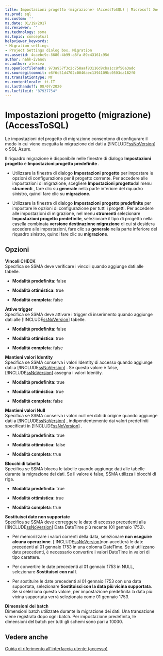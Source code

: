 ```yaml
---
title: Impostazioni progetto (migrazione) (AccessToSQL) | Microsoft Docs
ms.prod: sql
ms.custom: ''
ms.date: 01/19/2017
ms.reviewer: ''
ms.technology: ssma
ms.topic: conceptual
helpviewer_keywords:
- Migration settings
- Project Settings dialog box, Migration
ms.assetid: 4caebc9c-8680-4b99-a8fa-89c43161c95d
author: nahk-ivanov
ms.author: alexiva
ms.openlocfilehash: 973a957f3c2c758aaf83116d9cba1cc8f50a3adc
ms.sourcegitcommit: e8f6c51d4702c0046aec1394109bc0503ca182f0
ms.translationtype: MT
ms.contentlocale: it-IT
ms.lasthandoff: 08/07/2020
ms.locfileid: "87937754"
---
```

# <a name="project-settings-migration-accesstosql"></a>Impostazioni progetto (migrazione) (AccessToSQL)
Le impostazioni del progetto di migrazione consentono di configurare il modo in cui viene eseguita la migrazione dei dati a [!INCLUDE[ssNoVersion](../../includes/ssnoversion-md.md)] o SQL Azure.  
  
Il riquadro migrazione è disponibile nelle finestre di dialogo **Impostazioni progetto** e **Impostazioni progetto predefinite** .  
  
-   Utilizzare la finestra di dialogo **Impostazioni progetto** per impostare le opzioni di configurazione per il progetto corrente. Per accedere alle impostazioni di migrazione, scegliere **Impostazioni progetto**dal menu **strumenti** , fare clic su **generale** nella parte inferiore del riquadro sinistro, quindi fare clic su **migrazione**.  
  
-   Utilizzare la finestra di dialogo **Impostazioni progetto predefinite** per impostare le opzioni di configurazione per tutti i progetti. Per accedere alle impostazioni di migrazione, nel menu **strumenti** selezionare **Impostazioni progetto predefinite**, selezionare il tipo di progetto nella casella combinata **versione destinazione migrazione** di cui si desidera accedere alle impostazioni, fare clic su **generale** nella parte inferiore del riquadro sinistro, quindi fare clic su **migrazione**.  
  
## <a name="options"></a>Opzioni  
**Vincoli CHECK**  
Specifica se SSMA deve verificare i vincoli quando aggiunge dati alle tabelle.  
  
-   **Modalità predefinita**: false  
  
-   **Modalità ottimistica**: true  
  
-   **Modalità completa**: false  
  
**Attive trigger**  
Specifica se SSMA deve attivare i trigger di inserimento quando aggiunge dati alle [!INCLUDE[ssNoVersion](../../includes/ssnoversion-md.md)] tabelle.  
  
-   **Modalità predefinita**: false  
  
-   **Modalità ottimistica**: true  
  
-   **Modalità completa**: false  
  
**Mantieni valori Identity**  
Specifica se SSMA conserva i valori Identity di accesso quando aggiunge dati a [!INCLUDE[ssNoVersion](../../includes/ssnoversion-md.md)] . Se questo valore è false, [!INCLUDE[ssNoVersion](../../includes/ssnoversion-md.md)] assegna i valori Identity.  
  
-   **Modalità predefinita**: true  
  
-   **Modalità ottimistica**: true  
  
-   **Modalità completa**: false  
  
**Mantieni valori Null**  
Specifica se SSMA conserva i valori null nei dati di origine quando aggiunge dati a [!INCLUDE[ssNoVersion](../../includes/ssnoversion-md.md)] , indipendentemente dai valori predefiniti specificati in [!INCLUDE[ssNoVersion](../../includes/ssnoversion-md.md)] .  
  
-   **Modalità predefinita**: true  
  
-   **Modalità ottimistica**: false  
  
-   **Modalità completa**: true  
  
**Blocchi di tabella**  
Specifica se SSMA blocca le tabelle quando aggiunge dati alle tabelle durante la migrazione dei dati. Se il valore è false, SSMA utilizza i blocchi di riga.  
  
-   **Modalità predefinita**: true  
  
-   **Modalità ottimistica**: true  
  
-   **Modalità completa**: true  
  
**Sostituisci date non supportate**  
Specifica se SSMA deve correggere le date di accesso precedenti alla [!INCLUDE[ssNoVersion](../../includes/ssnoversion-md.md)] Data DateTime più recente (01 gennaio 1753).  
  
-   Per memorizzare i valori correnti della data, selezionare **non eseguire alcuna operazione**. [!INCLUDE[ssNoVersion](../../includes/ssnoversion-md.md)]non accetterà le date precedenti al 01 gennaio 1753 in una colonna DateTime. Se si utilizzano date precedenti, è necessario convertire i valori DateTime in valori di tipo carattere.  
  
-   Per convertire le date precedenti al 01 gennaio 1753 in NULL, selezionare **Sostituisci con null**.  
  
-   Per sostituire le date precedenti al 01 gennaio 1753 con una data supportata, selezionare **Sostituisci con la data più vicina supportata**. Se si seleziona questo valore, per impostazione predefinita la data più vicina supportata verrà selezionata come 01 gennaio 1753.  
  
**Dimensioni dei batch**  
Dimensioni batch utilizzate durante la migrazione dei dati. Una transazione viene registrata dopo ogni batch. Per impostazione predefinita, le dimensioni del batch per tutti gli schemi sono pari a 10000.  
  
## <a name="see-also"></a>Vedere anche  
[Guida di riferimento all'interfaccia utente (accesso)](https://msdn.microsoft.com/af24c303-4a41-449b-9c86-d6558a97e839)  
  

